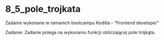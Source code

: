 # 8_5_pole_trojkata

Zadanie wykonane w ramamch bootcampu Kodilla - "Frontend developer"

Zadanie:
Zadanie polega na wykonaniu funkcji obliczającej pole trójkąta.

